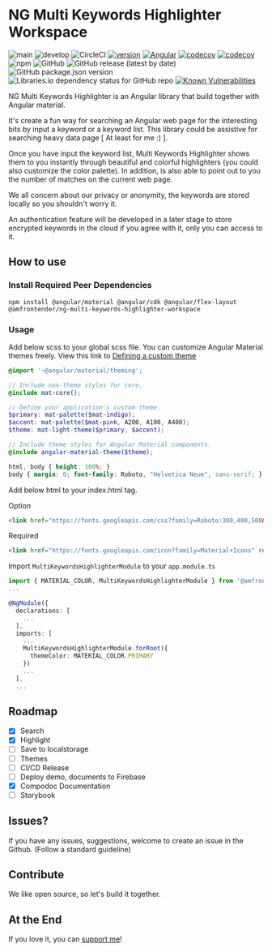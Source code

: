 # NG Multi Keywords Highlighter Workspace

![main](https://img.shields.io/travis/dylannnn/ng-multi-keywords-highlighter-workspace/main?label=main&logo=github)
![develop](https://img.shields.io/travis/dylannnn/ng-multi-keywords-highlighter-workspace/develop?label=develop&logo=github)
![CircleCI](https://img.shields.io/circleci/build/github/dylannnn/ng-multi-keywords-highlighter-workspace?logo=circleci)
[![version](https://img.shields.io/badge/version-0.0.3-green.svg?style=flat)](https://www.npmjs.com/package/@amfrontender/ng-multi-keywords-highlighter-workspace)
[![Angular](https://img.shields.io/badge/11.2.1-dd0031.svg?style=flat&logo=angular)](https://angular.io/)
[![codecov](https://codecov.io/gh/dylannnn/ng-multi-keywords-highlighter-workspace/branch/main/graph/badge.svg?token=y3SsiijLVp)](https://codecov.io/gh/dylannnn/ng-multi-keywords-highlighter-workspace)
[![codecov](https://codecov.io/gh/dylannnn/ng-multi-keywords-highlighter-workspace/branch/develop/graph/badge.svg?token=y3SsiijLVp)](https://codecov.io/gh/dylannnn/ng-multi-keywords-highlighter-workspace)
![npm](https://img.shields.io/npm/dm/@amfrontender/ng-multi-keywords-highlighter-workspace?logo=npm)
![GitHub](https://img.shields.io/github/license/dylannnn/ng-multi-keywords-highlighter-workspace)
![GitHub release (latest by date)](https://img.shields.io/github/v/release/dylannnn/ng-multi-keywords-highlighter-workspace)
![GitHub package.json version](https://img.shields.io/github/package-json/v/dylannnn/ng-multi-keywords-highlighter-workspace)
![Libraries.io dependency status for GitHub repo](https://img.shields.io/librariesio/github/dylannnn/ng-multi-keywords-highlighter-workspace)
[![Known Vulnerabilities](https://snyk.io/test/github/dylannnn/ng-multi-keywords-highlighter-workspace/badge.svg?targetFile=projects/ng-multi-keywords-highlighter/package.json)](https://snyk.io/test/github/dylannnn/ng-multi-keywords-highlighter-workspace?targetFile=projects/multi-keywords-highlighter/package.json)

NG Multi Keywords Highlighter is an Angular library that build together with Angular material.

It's create a fun way for searching an Angular web page for the interesting bits by input a keyword or a keyword list. This library could be assistive for searching heavy data page [ At least for me :) ].

Once you have input the keyword list, Multi Keywords Highlighter shows them to you instantly through beautiful and colorful highlighters (you could also customize the color palette). In addition, is also able to point out to you the number of matches on the current web page.

We all concern about our privacy or anonymity, the keywords are stored locally so you shouldn't worry it.

An authentication feature will be developed in a later stage to store encrypted keywords in the cloud if you agree with it, only you can access to it.

## How to use


### Install Required Peer Dependencies

`npm install @angular/material @angular/cdk @angular/flex-layout @amfrontender/ng-multi-keywords-highlighter-workspace`

### Usage

Add below scss to your global scss file. You can customize Angular Material themes freely. View this link to [Defining a custom theme](https://material.angular.io/guide/theming#defining-a-custom-theme)

```scss
@import '~@angular/material/theming';

// Include non-theme styles for core.
@include mat-core();

// Define your application's custom theme.
$primary: mat-palette($mat-indigo);
$accent: mat-palette($mat-pink, A200, A100, A400);
$theme: mat-light-theme($primary, $accent);

// Include theme styles for Angular Material components.
@include angular-material-theme($theme);

html, body { height: 100%; }
body { margin: 0; font-family: Roboto, "Helvetica Neue", sans-serif; }

```

Add below html to your index.html <head> tag.

Option
```html
<link href="https://fonts.googleapis.com/css?family=Roboto:300,400,500&display=swap" rel="stylesheet">
```

Required
```html
<link href="https://fonts.googleapis.com/icon?family=Material+Icons" rel="stylesheet">
```

Import `MultiKeywordsHighlighterModule` to your `app.module.ts`

```typescript
import { MATERIAL_COLOR, MultiKeywordsHighlighterModule } from '@amfrontender/ng-multi-keywords-highlighter';
...

@NgModule({
  declarations: [
    ...
  ],
  imports: [
    ...
    MultiKeywordsHighlighterModule.forRoot({
      themeColor: MATERIAL_COLOR.PRIMARY
    })
    ...
  ],
  ...
```

## Roadmap

- [x] Search
- [x] Highlight
- [ ] Save to localstorage
- [ ] Themes
- [ ] CI/CD Release
- [ ] Deploy demo, documents to Firebase
- [x] Compodoc Documentation
- [ ] Storybook

## Issues?

If you have any issues, suggestions, welcome to create an issue in the Github. (Follow a standard guideline)

## Contribute

We like open source, so let's build it together.

## At the End
If you love it, you can [support me](https://www.buymeacoffee.com/yunfeili)!
